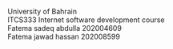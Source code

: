 University of Bahrain <br />
ITCS333 Internet software development course <br />
Fatema sadeq abdulla 202004609 <br />
Fatema jawad hassan 202008599 <br />
